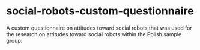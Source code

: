 # social-robots-custom-questionnaire
A custom questionnaire on attitudes toward social robots that was used for the research on attitudes toward social robots within the Polish sample group. 
